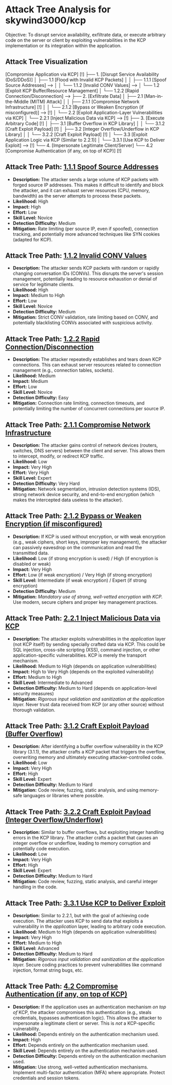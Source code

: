 # Attack Tree Analysis for skywind3000/kcp

Objective: To disrupt service availability, exfiltrate data, or execute arbitrary code on the server or client by exploiting vulnerabilities in the KCP implementation or its integration within the application.

## Attack Tree Visualization

[Compromise Application via KCP] [!]
├── 1. [Disrupt Service Availability (DoS/DDoS)]
│   ├── 1.1 [Flood with Invalid KCP Packets]
│   │   ├── 1.1.1 [Spoof Source Addresses] -->
│   │   └── 1.1.2 [Invalid CONV Values] -->
│   └── 1.2 [Exploit KCP Buffer/Resource Management]
│       └── 1.2.2 [Rapid Connection/Disconnection] -->
├── 2. [Exfiltrate Data]
│   ├── 2.1 [Man-in-the-Middle (MITM) Attack]
│   │   ├── 2.1.1 [Compromise Network Infrastructure] [!]
│   │   └── 2.1.2 [Bypass or Weaken Encryption (if misconfigured)] --> [!]
│   └── 2.2 [Exploit Application-Layer Vulnerabilities via KCP]
│       └── 2.2.1 [Inject Malicious Data via KCP] --> [!]
├── 3. [Execute Arbitrary Code] [!]
│   ├── 3.1 [Buffer Overflow in KCP Library]
│   │   └── 3.1.2 [Craft Exploit Payload] [!]
│   ├── 3.2 [Integer Overflow/Underflow in KCP Library]
│   │   └── 3.2.2 [Craft Exploit Payload] [!]
│   └── 3.3 [Exploit Application Logic via KCP (Similar to 2.2.1)]
│       └── 3.3.1 [Use KCP to Deliver Exploit] --> [!]
└── 4. [Impersonate Legitimate Client/Server]
    └── 4.2 [Compromise Authentication (if any, on top of KCP)] [!]

## Attack Tree Path: [1.1.1 Spoof Source Addresses](./attack_tree_paths/1_1_1_spoof_source_addresses.md)

*   **Description:** The attacker sends a large volume of KCP packets with forged source IP addresses. This makes it difficult to identify and block the attacker, and it can exhaust server resources (CPU, memory, bandwidth) as the server attempts to process these packets.
*   **Likelihood:** High
*   **Impact:** High
*   **Effort:** Low
*   **Skill Level:** Novice
*   **Detection Difficulty:** Medium
*   **Mitigation:** Rate limiting (per source IP, even if spoofed), connection tracking, and potentially more advanced techniques like SYN cookies (adapted for KCP).

## Attack Tree Path: [1.1.2 Invalid CONV Values](./attack_tree_paths/1_1_2_invalid_conv_values.md)

*   **Description:** The attacker sends KCP packets with random or rapidly changing conversation IDs (CONVs). This disrupts the server's session management, potentially leading to resource exhaustion or denial of service for legitimate clients.
*   **Likelihood:** High
*   **Impact:** Medium to High
*   **Effort:** Low
*   **Skill Level:** Novice
*   **Detection Difficulty:** Medium
*   **Mitigation:** Strict CONV validation, rate limiting based on CONV, and potentially blacklisting CONVs associated with suspicious activity.

## Attack Tree Path: [1.2.2 Rapid Connection/Disconnection](./attack_tree_paths/1_2_2_rapid_connectiondisconnection.md)

*   **Description:** The attacker repeatedly establishes and tears down KCP connections.  This can exhaust server resources related to connection management (e.g., connection tables, sockets).
*   **Likelihood:** Medium
*   **Impact:** Medium
*   **Effort:** Low
*   **Skill Level:** Novice
*   **Detection Difficulty:** Easy
*   **Mitigation:** Connection rate limiting, connection timeouts, and potentially limiting the number of concurrent connections per source IP.

## Attack Tree Path: [2.1.1 Compromise Network Infrastructure](./attack_tree_paths/2_1_1_compromise_network_infrastructure.md)

*   **Description:** The attacker gains control of network devices (routers, switches, DNS servers) between the client and server. This allows them to intercept, modify, or redirect KCP traffic.
*   **Likelihood:** Low
*   **Impact:** Very High
*   **Effort:** Very High
*   **Skill Level:** Expert
*   **Detection Difficulty:** Very Hard
*   **Mitigation:** Network segmentation, intrusion detection systems (IDS), strong network device security, and end-to-end encryption (which makes the intercepted data useless to the attacker).

## Attack Tree Path: [2.1.2 Bypass or Weaken Encryption (if misconfigured)](./attack_tree_paths/2_1_2_bypass_or_weaken_encryption__if_misconfigured_.md)

*   **Description:** If KCP is used without encryption, or with weak encryption (e.g., weak ciphers, short keys, improper key management), the attacker can passively eavesdrop on the communication and read the transmitted data.
*   **Likelihood:** Low (if strong encryption is used) / High (if encryption is disabled or weak)
*   **Impact:** Very High
*   **Effort:** Low (if weak encryption) / Very High (if strong encryption)
*   **Skill Level:** Intermediate (if weak encryption) / Expert (if strong encryption)
*   **Detection Difficulty:** Medium
*   **Mitigation:** *Mandatory use of strong, well-vetted encryption with KCP.* Use modern, secure ciphers and proper key management practices.

## Attack Tree Path: [2.2.1 Inject Malicious Data via KCP](./attack_tree_paths/2_2_1_inject_malicious_data_via_kcp.md)

*   **Description:** The attacker exploits vulnerabilities in the *application* layer (not KCP itself) by sending specially crafted data via KCP.  This could be SQL injection, cross-site scripting (XSS), command injection, or other application-specific vulnerabilities. KCP is merely the transport mechanism.
*   **Likelihood:** Medium to High (depends on application vulnerabilities)
*   **Impact:** High to Very High (depends on the exploited vulnerability)
*   **Effort:** Medium to High
*   **Skill Level:** Intermediate to Advanced
*   **Detection Difficulty:** Medium to Hard (depends on application-level security measures)
*   **Mitigation:** *Rigorous input validation and sanitization at the application layer.*  Never trust data received from KCP (or any other source) without thorough validation.

## Attack Tree Path: [3.1.2 Craft Exploit Payload (Buffer Overflow)](./attack_tree_paths/3_1_2_craft_exploit_payload__buffer_overflow_.md)

*   **Description:** After identifying a buffer overflow vulnerability in the KCP library (3.1.1), the attacker crafts a KCP packet that triggers the overflow, overwriting memory and ultimately executing attacker-controlled code.
*   **Likelihood:** Low
*   **Impact:** Very High
*   **Effort:** High
*   **Skill Level:** Expert
*   **Detection Difficulty:** Medium to Hard
*   **Mitigation:** Code review, fuzzing, static analysis, and using memory-safe languages or libraries where possible.

## Attack Tree Path: [3.2.2 Craft Exploit Payload (Integer Overflow/Underflow)](./attack_tree_paths/3_2_2_craft_exploit_payload__integer_overflowunderflow_.md)

*   **Description:** Similar to buffer overflows, but exploiting integer handling errors in the KCP library. The attacker crafts a packet that causes an integer overflow or underflow, leading to memory corruption and potentially code execution.
*   **Likelihood:** Low
*   **Impact:** Very High
*   **Effort:** High
*   **Skill Level:** Expert
*   **Detection Difficulty:** Medium to Hard
*   **Mitigation:** Code review, fuzzing, static analysis, and careful integer handling in the code.

## Attack Tree Path: [3.3.1 Use KCP to Deliver Exploit](./attack_tree_paths/3_3_1_use_kcp_to_deliver_exploit.md)

*   **Description:** Similar to 2.2.1, but with the goal of achieving code execution. The attacker uses KCP to send data that exploits a vulnerability in the *application* layer, leading to arbitrary code execution.
*   **Likelihood:** Medium to High (depends on application vulnerabilities)
*   **Impact:** Very High
*   **Effort:** Medium to High
*   **Skill Level:** Advanced
*   **Detection Difficulty:** Medium to Hard
*   **Mitigation:** *Rigorous input validation and sanitization at the application layer.* Secure coding practices to prevent vulnerabilities like command injection, format string bugs, etc.

## Attack Tree Path: [4.2 Compromise Authentication (if any, on top of KCP)](./attack_tree_paths/4_2_compromise_authentication__if_any__on_top_of_kcp_.md)

*   **Description:** If the application uses an authentication mechanism *on top of* KCP, the attacker compromises this authentication (e.g., steals credentials, bypasses authentication logic). This allows the attacker to impersonate a legitimate client or server. This is *not* a KCP-specific vulnerability.
*   **Likelihood:** Depends entirely on the authentication mechanism used.
*   **Impact:** High
*   **Effort:** Depends entirely on the authentication mechanism used.
*   **Skill Level:** Depends entirely on the authentication mechanism used.
*   **Detection Difficulty:** Depends entirely on the authentication mechanism used.
*   **Mitigation:** Use strong, well-vetted authentication mechanisms. Implement multi-factor authentication (MFA) where appropriate. Protect credentials and session tokens.

